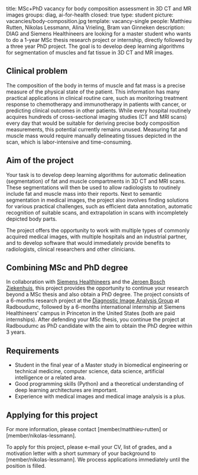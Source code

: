 title: MSc+PhD vacancy for body composition assessment in 3D CT and MR images
groups: diag, ai-for-health
closed: true
type: student
picture: vacancies/body-composition.jpg
template: vacancy-single
people: Matthieu Rutten, Nikolas Lessmann, Alina Vrieling, Bram van Ginneken
description: DIAG and Siemens Healthineers are looking for a master student who wants to do a 1-year MSc thesis research project or internship, directly followed by a three year PhD project. The goal is to develop deep learning algorithms for segmentation of muscles and fat tissue in 3D CT and MR images.

## Clinical problem
The composition of the body in terms of muscle and fat mass is a precise measure of the physical state of the patient. This information has many practical applications in clinical routine care, such as monitoring treatment response to chemotherapy and immunotherapy in patients with cancer, or predicting clinical outcomes in other patients. While every hospital routinely acquires hundreds of cross-sectional imaging studies (CT and MRI scans) every day that would be suitable for deriving precise body composition measurements, this potential currently remains unused. Measuring fat and muscle mass would require manually delineating tissues depicted in the scan, which is labor-intensive and time-consuming.

## Aim of the project
Your task is to develop deep learning algorithms for automatic delineation (segmentation) of fat and muscle compartments in 3D CT and MRI scans. These segmentations will then be used to allow radiologists to routinely include fat and muscle mass into their reports. Next to semantic segmentation in medical images, the project also involves finding solutions for various practical challenges, such as efficient data annotation, automatic recognition of suitable scans, and extrapolation in scans with incompletely depicted body parts.

The project offers the opportunity to work with multiple types of commonly acquired medical images, with multiple hospitals and an industrial partner, and to develop software that would immediately provide benefits to radiologists, clinical researchers and other clinicians.

## Combining MSc and PhD degree
In collaboration with [Siemens Healthineers](https://www.siemens-healthineers.com/) and the [Jeroen Bosch Ziekenhuis](https://www.jeroenboschziekenhuis.nl/), this project provides the opportunity to continue your research beyond a MSc thesis and also obtain a PhD degree. The project consists of a 6-months research project at the [Diagnostic Image Analysis Group](https://diagnijmegen.nl/) at Radboudumc, followed by a 6-months international internship at Siemens Healthineers' campus in Princeton in the United States (both are paid internships). After defending your MSc thesis, you continue the project at Radboudumc as PhD candidate with the aim to obtain the PhD degree within 3 years.

## Requirements
- Student in the final year of a Master study in biomedical engineering or technical medicine, computer science, data science, artificial intelligence or a related area.
- Good programming skills (Python) and a theoretical understanding of deep learning architectures are important.
- Experience with medical images and medical image analysis is a plus.

## Applying for this project
For more information, please contact [member/matthieu-rutten] or [member/nikolas-lessmann].

To apply for this project, please e-mail your CV, list of grades, and a motivation letter with a short summary of your background to [member/nikolas-lessmann]. We process applications immediately until the position is filled.
